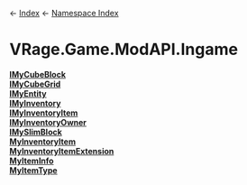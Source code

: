 ← [Index](Api-Index) ← [Namespace Index](Namespace-Index)

# VRage.Game.ModAPI.Ingame

**[IMyCubeBlock](VRage.Game.ModAPI.Ingame.IMyCubeBlock)**  
**[IMyCubeGrid](VRage.Game.ModAPI.Ingame.IMyCubeGrid)**  
**[IMyEntity](VRage.Game.ModAPI.Ingame.IMyEntity)**  
**[IMyInventory](VRage.Game.ModAPI.Ingame.IMyInventory)**  
**[IMyInventoryItem](VRage.Game.ModAPI.Ingame.IMyInventoryItem)**  
**[IMyInventoryOwner](VRage.Game.ModAPI.Ingame.IMyInventoryOwner)**  
**[IMySlimBlock](VRage.Game.ModAPI.Ingame.IMySlimBlock)**  
**[MyInventoryItem](VRage.Game.ModAPI.Ingame.MyInventoryItem)**  
**[MyInventoryItemExtension](VRage.Game.ModAPI.Ingame.MyInventoryItemExtension)**  
**[MyItemInfo](VRage.Game.ModAPI.Ingame.MyItemInfo)**  
**[MyItemType](VRage.Game.ModAPI.Ingame.MyItemType)**


